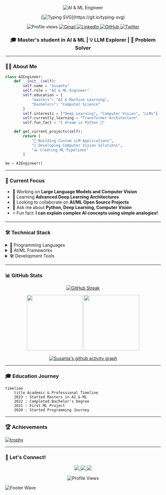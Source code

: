 <div align="center">
  
<!-- Dynamic Banner -->
![AI & ML Engineer](https://capsule-render.vercel.app/api?type=waving&color=gradient&customColorList=12,14,21,24,27&height=200&section=header&text=AI%20Engineer&desc=Passionate%20about%20Deep%20Learning%20and%20Computer%20Vision&fontSize=50&descSize=20&animation=fadeIn&fontAlignY=25&descAlignY=50)

<!-- Animated Name -->
[![Typing SVG](https://readme-typing-svg.herokuapp.com?font=Fira+Code&duration=3000&pause=1000&color=3B82F6&center=true&vCenter=true&width=435&lines=Hi+there!+👋;I'm+Susanta!;AI+%26+ML+Enthusiast!;Deep+Learning+Explorer!;Building+the+Future+with+AI!)](https://git.io/typing-svg)

<!-- Profile Views & Social Links -->
<p>
  <img src="https://komarev.com/ghpvc/?username=Susanta2102&style=flat-square&color=3B82F6" alt="Profile views"/>
  <a href="mailto:your.email@gmail.com">
    <img src="https://img.shields.io/badge/Gmail-D14836?style=flat-square&logo=gmail&logoColor=white" alt="Gmail"/>
  </a>
  <a href="https://www.linkedin.com/in/susanta-baidya-03436628a/">
    <img src="https://img.shields.io/badge/LinkedIn-0077B5?style=flat-square&logo=linkedin&logoColor=white" alt="LinkedIn"/>
  </a>
  <a href="https://github.com/Susanta2102">
    <img src="https://img.shields.io/badge/GitHub-100000?style=flat-square&logo=github&logoColor=white" alt="GitHub"/>
  </a>
  <a href="https://twitter.com/SusantBaidya">
    <img src="https://img.shields.io/badge/Twitter-1DA1F2?style=flat-square&logo=twitter&logoColor=white" alt="Twitter"/>
  </a>
</p>

<!-- Brief Introduction -->
<h3>🎓 Master's student in AI & ML | 💡 LLM Explorer | 🚀 Problem Solver</h3>

</div>

---

### 👨‍💻 About Me

```python
class AIEngineer:
    def __init__(self):
        self.name = "Susanta"
        self.role = "AI & ML Engineer"
        self.education = {
            "masters": "AI & Machine Learning",
            "bachelors": "Computer Science"
        }
        self.interests = ["Deep Learning", "Computer Vision", "LLMs"]
        self.currently_learning = "Transformer Architecture"
        self.fun_fact = "I dream in Python 🐍"

    def get_current_projects(self):
        return [
            "🤖 Building Custom LLM Applications",
            "🧠 Developing Computer Vision Solutions",
            "📊 Creating ML Pipelines"
        ]

me = AIEngineer()
```

---

### 🚀 Current Focus

- 🔭 Working on **Large Language Models and Computer Vision**
- 🌱 Learning **Advanced Deep Learning Architectures**
- 👯 Looking to collaborate on **AI/ML Open Source Projects**
- 💬 Ask me about **Python, Deep Learning, Computer Vision**
- ⚡ Fun fact: **I can explain complex AI concepts using simple analogies!**

---

### 🛠️ Technical Stack

<details>
<summary>🐍 Programming Languages</summary>

![Python](https://img.shields.io/badge/Python-3776AB?style=for-the-badge&logo=python&logoColor=white)
![C++](https://img.shields.io/badge/C++-00599C?style=for-the-badge&logo=c%2B%2B&logoColor=white)
![C](https://img.shields.io/badge/C-A8B9CC?style=for-the-badge&logo=c&logoColor=white)

</details>

<details>
<summary>🤖 AI/ML Frameworks</summary>

![PyTorch](https://img.shields.io/badge/PyTorch-EE4C2C?style=for-the-badge&logo=pytorch&logoColor=white)
![TensorFlow](https://img.shields.io/badge/TensorFlow-FF6F00?style=for-the-badge&logo=tensorflow&logoColor=white)
![scikit-learn](https://img.shields.io/badge/scikit--learn-F7931E?style=for-the-badge&logo=scikit-learn&logoColor=white)
![OpenCV](https://img.shields.io/badge/OpenCV-5C3EE8?style=for-the-badge&logo=opencv&logoColor=white)
![Pandas](https://img.shields.io/badge/Pandas-150458?style=for-the-badge&logo=pandas&logoColor=white)
![NumPy](https://img.shields.io/badge/NumPy-013243?style=for-the-badge&logo=numpy&logoColor=white)

</details>

<details>
<summary>🛠️ Development Tools</summary>

![Git](https://img.shields.io/badge/Git-F05032?style=for-the-badge&logo=git&logoColor=white)
![Docker](https://img.shields.io/badge/Docker-2496ED?style=for-the-badge&logo=docker&logoColor=white)
![VS Code](https://img.shields.io/badge/VS_Code-007ACC?style=for-the-badge&logo=visual-studio-code&logoColor=white)
![Jupyter](https://img.shields.io/badge/Jupyter-F37626?style=for-the-badge&logo=jupyter&logoColor=white)

</details>

---

### 📊 GitHub Stats

<div align="center">
  
[![GitHub Streak](https://github-readme-streak-stats.herokuapp.com/?user=Susanta2102&theme=tokyonight)](https://github.com/Susanta2102)

<img height="180em" src="https://github-readme-stats.vercel.app/api?username=Susanta2102&show_icons=true&theme=tokyonight&include_all_commits=true&count_private=true"/>
<img height="180em" src="https://github-readme-stats.vercel.app/api/top-langs/?username=Susanta2102&layout=compact&langs_count=8&theme=tokyonight"/>

<!-- GitHub Activity Graph -->
[![Susanta's github activity graph](https://github-readme-activity-graph.vercel.app/graph?username=Susanta2102&theme=tokyo-night)](https://github.com/Susanta2102)

</div>

---

### 🎓 Education Journey

```mermaid
timeline
    title Academic & Professional Timeline
    2023 : Started Masters in AI & ML
    2022 : Completed Bachelor's Degree
    2021 : First ML Project
    2020 : Started Programming Journey
```

---

### 🏆 Achievements

<!-- GitHub Trophies -->
[![trophy](https://github-profile-trophy.vercel.app/?username=Susanta2102&theme=tokyonight&column=4)](https://github.com/ryo-ma/github-profile-trophy)

---

### 🤝 Let's Connect!

<p align="center">
  <a href="https://linkedin.com/in/susanta-baidya-03436628a">
    <img src="https://img.shields.io/badge/Connect_on_LinkedIn-0077B5?style=for-the-badge&logo=linkedin&logoColor=white"/>
  </a>
  <a href="https://twitter.com/SusantBaidya">
    <img src="https://img.shields.io/badge/Follow_on_Twitter-1DA1F2?style=for-the-badge&logo=twitter&logoColor=white"/>
  </a>
  <a href="mailto:your.email@gmail.com">
    <img src="https://img.shields.io/badge/Send_me_an_email-D14836?style=for-the-badge&logo=gmail&logoColor=white"/>
  </a>
</p>

<!-- Profile Views Counter -->
<div align="center">
  <img src="https://komarev.com/ghpvc/?username=Susanta2102&label=Profile%20Views&color=3B82F6&style=for-the-badge" alt="Profile Views"/>
</div>

<!-- Footer Wave -->
![Footer Wave](https://capsule-render.vercel.app/api?type=waving&color=gradient&customColorList=12,14,21,24,27&height=100&section=footer)
